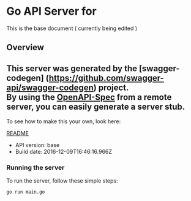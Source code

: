 # Go API Server for 

This is the base document ( currently being edited )

## Overview
This server was generated by the [swagger-codegen]
(https://github.com/swagger-api/swagger-codegen) project.  
By using the [OpenAPI-Spec](https://github.com/OAI/OpenAPI-Specification) from a remote server, you can easily generate a server stub.  
-

To see how to make this your own, look here:

[README](https://github.com/swagger-api/swagger-codegen/blob/master/README.md)

- API version: base
- Build date: 2016-12-09T16:46:16.966Z


### Running the server
To run the server, follow these simple steps:

```
go run main.go
```


